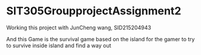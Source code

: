 # SIT305GroupprojectAssignment2
Working this project with JunCheng wang, SID215204943


And this Game is the survival game based on the island for the gamer to try to survive inside island and find a way out
